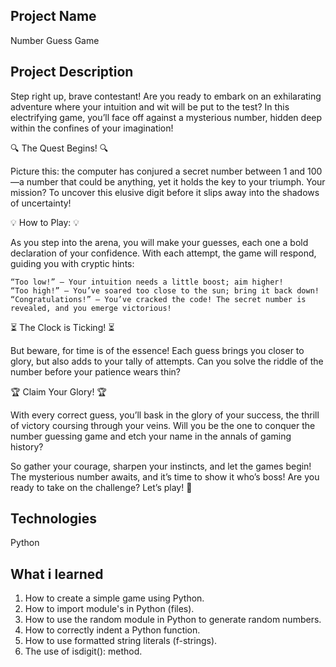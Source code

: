 ## Project Name
Number Guess Game


## Project Description
Step right up, brave contestant! Are you ready to embark on an exhilarating adventure where your intuition and wit will be put to the test? In this electrifying game, you’ll face off against a mysterious number, hidden deep within the confines of your imagination!

🔍 The Quest Begins! 🔍

Picture this: the computer has conjured a secret number between 1 and 100—a number that could be anything, yet it holds the key to your triumph. Your mission? To uncover this elusive digit before it slips away into the shadows of uncertainty!

💡 How to Play: 💡

As you step into the arena, you will make your guesses, each one a bold declaration of your confidence. With each attempt, the game will respond, guiding you with cryptic hints:

    “Too low!” – Your intuition needs a little boost; aim higher!
    “Too high!” – You’ve soared too close to the sun; bring it back down!
    “Congratulations!” – You’ve cracked the code! The secret number is revealed, and you emerge victorious!

⏳ The Clock is Ticking! ⏳

But beware, for time is of the essence! Each guess brings you closer to glory, but also adds to your tally of attempts. Can you solve the riddle of the number before your patience wears thin?

🏆 Claim Your Glory! 🏆

With every correct guess, you’ll bask in the glory of your success, the thrill of victory coursing through your veins. Will you be the one to conquer the number guessing game and etch your name in the annals of gaming history?

So gather your courage, sharpen your instincts, and let the games begin! The mysterious number awaits, and it’s time to show it who’s boss! Are you ready to take on the challenge? Let’s play! 🎊


## Technologies
Python



## What i learned
1. How to create a simple game using Python.
2. How to import module's in Python (files).
3. How to use the random module in Python to generate random numbers.
4. How to correctly indent a Python function.
5. How to use formatted string literals (f-strings).
6. The use of isdigit(): method.
